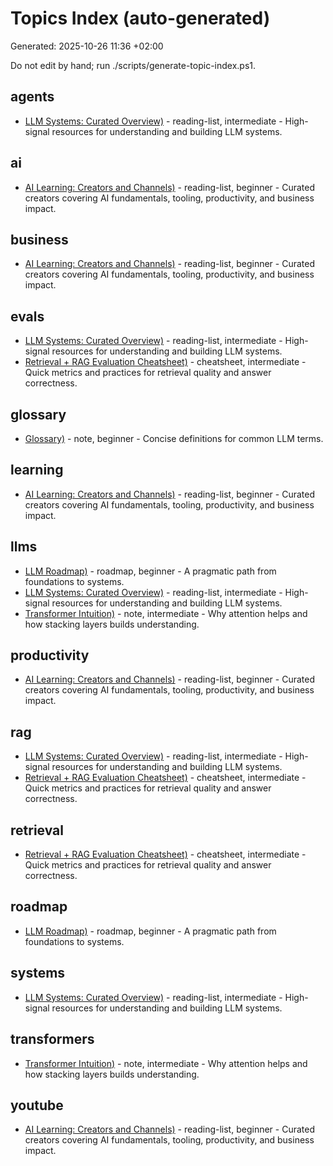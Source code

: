 # Topics Index (auto-generated)

Generated: 2025-10-26 11:36 +02:00

Do not edit by hand; run ./scripts/generate-topic-index.ps1.

## agents

- [LLM Systems: Curated Overview)](reading-lists/llm-systems.md) - reading-list, intermediate - High-signal resources for understanding and building LLM systems.

## ai

- [AI Learning: Creators and Channels)](reading-lists/ai-creators-and-channels.md) - reading-list, beginner - Curated creators covering AI fundamentals, tooling, productivity, and business impact.

## business

- [AI Learning: Creators and Channels)](reading-lists/ai-creators-and-channels.md) - reading-list, beginner - Curated creators covering AI fundamentals, tooling, productivity, and business impact.

## evals

- [LLM Systems: Curated Overview)](reading-lists/llm-systems.md) - reading-list, intermediate - High-signal resources for understanding and building LLM systems.
- [Retrieval + RAG Evaluation Cheatsheet)](cheatsheets/retrieval-evals-cheatsheet.md) - cheatsheet, intermediate - Quick metrics and practices for retrieval quality and answer correctness.

## glossary

- [Glossary)](glossary.md) - note, beginner - Concise definitions for common LLM terms.

## learning

- [AI Learning: Creators and Channels)](reading-lists/ai-creators-and-channels.md) - reading-list, beginner - Curated creators covering AI fundamentals, tooling, productivity, and business impact.

## llms

- [LLM Roadmap)](roadmaps/llm-roadmap.md) - roadmap, beginner - A pragmatic path from foundations to systems.
- [LLM Systems: Curated Overview)](reading-lists/llm-systems.md) - reading-list, intermediate - High-signal resources for understanding and building LLM systems.
- [Transformer Intuition)](notes/transformers-intuition.md) - note, intermediate - Why attention helps and how stacking layers builds understanding.

## productivity

- [AI Learning: Creators and Channels)](reading-lists/ai-creators-and-channels.md) - reading-list, beginner - Curated creators covering AI fundamentals, tooling, productivity, and business impact.

## rag

- [LLM Systems: Curated Overview)](reading-lists/llm-systems.md) - reading-list, intermediate - High-signal resources for understanding and building LLM systems.
- [Retrieval + RAG Evaluation Cheatsheet)](cheatsheets/retrieval-evals-cheatsheet.md) - cheatsheet, intermediate - Quick metrics and practices for retrieval quality and answer correctness.

## retrieval

- [Retrieval + RAG Evaluation Cheatsheet)](cheatsheets/retrieval-evals-cheatsheet.md) - cheatsheet, intermediate - Quick metrics and practices for retrieval quality and answer correctness.

## roadmap

- [LLM Roadmap)](roadmaps/llm-roadmap.md) - roadmap, beginner - A pragmatic path from foundations to systems.

## systems

- [LLM Systems: Curated Overview)](reading-lists/llm-systems.md) - reading-list, intermediate - High-signal resources for understanding and building LLM systems.

## transformers

- [Transformer Intuition)](notes/transformers-intuition.md) - note, intermediate - Why attention helps and how stacking layers builds understanding.

## youtube

- [AI Learning: Creators and Channels)](reading-lists/ai-creators-and-channels.md) - reading-list, beginner - Curated creators covering AI fundamentals, tooling, productivity, and business impact.
